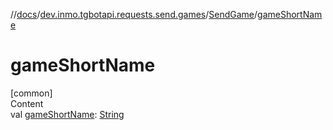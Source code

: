 //[docs](../../../index.md)/[dev.inmo.tgbotapi.requests.send.games](../index.md)/[SendGame](index.md)/[gameShortName](game-short-name.md)



# gameShortName  
[common]  
Content  
val [gameShortName](game-short-name.md): [String](https://kotlinlang.org/api/latest/jvm/stdlib/kotlin/-string/index.html)  



